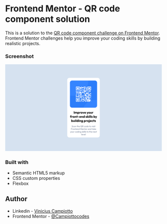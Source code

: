 # Frontend Mentor - QR code component solution

This is a solution to the [QR code component challenge on Frontend Mentor](https://www.frontendmentor.io/challenges/qr-code-component-iux_sIO_H). Frontend Mentor challenges help you improve your coding skills by building realistic projects.

### Screenshot

![](screenshot.jpg.png)

### Built with

- Semantic HTML5 markup
- CSS custom properties
- Flexbox

## Author

- Linkedin - [Vinicius Campiotto](https://www.linkedin.com/in/vinicius-campiotto-421233250/)
- Frontend Mentor - [@Campiottocodes](https://www.frontendmentor.io/profile/Campiottocodes)
